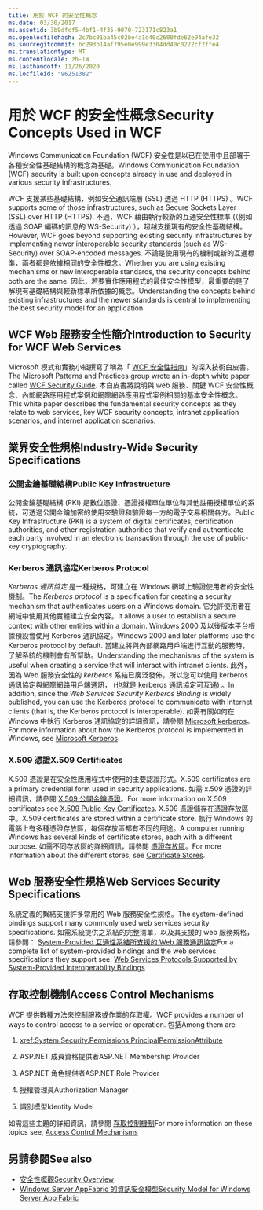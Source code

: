 ```yaml
---
title: 用於 WCF 的安全性概念
ms.date: 03/30/2017
ms.assetid: 3b9dfcf5-4bf1-4f35-9070-723171c823a1
ms.openlocfilehash: 2c7bc01ba45c02be4a1d40c2600fde62e94afe32
ms.sourcegitcommit: bc293b14af795e0e999e3304dd40c0222cf2ffe4
ms.translationtype: MT
ms.contentlocale: zh-TW
ms.lasthandoff: 11/26/2020
ms.locfileid: "96251382"
---
```

# <a name="security-concepts-used-in-wcf"></a><span data-ttu-id="39fc1-102">用於 WCF 的安全性概念</span><span class="sxs-lookup"><span data-stu-id="39fc1-102">Security Concepts Used in WCF</span></span>

<span data-ttu-id="39fc1-103">Windows Communication Foundation (WCF) 安全性是以已在使用中且部署于各種安全性基礎結構的概念為基礎。</span><span class="sxs-lookup"><span data-stu-id="39fc1-103">Windows Communication Foundation (WCF) security is built upon concepts already in use and deployed in various security infrastructures.</span></span>  
  
 <span data-ttu-id="39fc1-104">WCF 支援某些基礎結構，例如安全通訊端層 (SSL) 透過 HTTP (HTTPS) 。</span><span class="sxs-lookup"><span data-stu-id="39fc1-104">WCF supports some of those infrastructures, such as Secure Sockets Layer (SSL) over HTTP (HTTPS).</span></span> <span data-ttu-id="39fc1-105">不過，WCF 藉由執行較新的互通安全性標準 (（例如透過 SOAP 編碼的訊息的 WS-Security) ），超越支援現有的安全性基礎結構。</span><span class="sxs-lookup"><span data-stu-id="39fc1-105">However, WCF goes beyond supporting existing security infrastructures by implementing newer interoperable security standards (such as WS-Security) over SOAP-encoded messages.</span></span> <span data-ttu-id="39fc1-106">不論是使用現有的機制或新的互通標準，兩者都是依據相同的安全性概念。</span><span class="sxs-lookup"><span data-stu-id="39fc1-106">Whether you are using existing mechanisms or new interoperable standards, the security concepts behind both are the same.</span></span> <span data-ttu-id="39fc1-107">因此，若要實作應用程式的最佳安全性模型，最重要的是了解現有基礎結構與較新標準所依據的概念。</span><span class="sxs-lookup"><span data-stu-id="39fc1-107">Understanding the concepts behind existing infrastructures and the newer standards is central to implementing the best security model for an application.</span></span>  
  
## <a name="introduction-to-security-for-wcf-web-services"></a><span data-ttu-id="39fc1-108">WCF Web 服務安全性簡介</span><span class="sxs-lookup"><span data-stu-id="39fc1-108">Introduction to Security for WCF Web Services</span></span>  

<span data-ttu-id="39fc1-109">Microsoft 模式和實務小組撰寫了稱為「 [WCF 安全性指南](https://archive.codeplex.com/?p=wcfsecurityguide)」的深入技術白皮書。</span><span class="sxs-lookup"><span data-stu-id="39fc1-109">The Microsoft Patterns and Practices group wrote an in-depth white paper called [WCF Security Guide](https://archive.codeplex.com/?p=wcfsecurityguide).</span></span> <span data-ttu-id="39fc1-110">本白皮書將說明與 web 服務、關鍵 WCF 安全性概念、內部網路應用程式案例和網際網路應用程式案例相關的基本安全性概念。</span><span class="sxs-lookup"><span data-stu-id="39fc1-110">This white paper describes the fundamental security concepts as they relate to web services, key WCF security concepts, intranet application scenarios, and internet application scenarios.</span></span>  
  
## <a name="industry-wide-security-specifications"></a><span data-ttu-id="39fc1-111">業界安全性規格</span><span class="sxs-lookup"><span data-stu-id="39fc1-111">Industry-Wide Security Specifications</span></span>  
  
### <a name="public-key-infrastructure"></a><span data-ttu-id="39fc1-112">公開金鑰基礎結構</span><span class="sxs-lookup"><span data-stu-id="39fc1-112">Public Key Infrastructure</span></span>  

<span data-ttu-id="39fc1-113">公開金鑰基礎結構 (PKI) 是數位憑證、憑證授權單位單位和其他註冊授權單位的系統，可透過公開金鑰加密的使用來驗證和驗證每一方的電子交易相關各方。</span><span class="sxs-lookup"><span data-stu-id="39fc1-113">Public Key Infrastructure (PKI) is a system of digital certificates, certification authorities, and other registration authorities that verify and authenticate each party involved in an electronic transaction through the use of public-key cryptography.</span></span>
  
### <a name="kerberos-protocol"></a><span data-ttu-id="39fc1-114">Kerberos 通訊協定</span><span class="sxs-lookup"><span data-stu-id="39fc1-114">Kerberos Protocol</span></span>  

 <span data-ttu-id="39fc1-115">*Kerberos 通訊協定* 是一種規格，可建立在 Windows 網域上驗證使用者的安全性機制。</span><span class="sxs-lookup"><span data-stu-id="39fc1-115">The *Kerberos protocol* is a specification for creating a security mechanism that authenticates users on a Windows domain.</span></span> <span data-ttu-id="39fc1-116">它允許使用者在網域中使用其他實體建立安全內容。</span><span class="sxs-lookup"><span data-stu-id="39fc1-116">It allows a user to establish a secure context with other entities within a domain.</span></span> <span data-ttu-id="39fc1-117">Windows 2000 及以後版本平台根據預設會使用 Kerberos 通訊協定。</span><span class="sxs-lookup"><span data-stu-id="39fc1-117">Windows 2000 and later platforms use the Kerberos protocol by default.</span></span> <span data-ttu-id="39fc1-118">當建立將與內部網路用戶端進行互動的服務時，了解系統的機制會有所幫助。</span><span class="sxs-lookup"><span data-stu-id="39fc1-118">Understanding the mechanisms of the system is useful when creating a service that will interact with intranet clients.</span></span> <span data-ttu-id="39fc1-119">此外，因為 Web 服務安全性的 *kerberos* 系結已廣泛發佈，所以您可以使用 kerberos 通訊協定與網際網路用戶端通訊， (也就是 kerberos 通訊協定可互通) 。</span><span class="sxs-lookup"><span data-stu-id="39fc1-119">In addition, since the *Web Services Security Kerberos Binding* is widely published, you can use the Kerberos protocol to communicate with Internet clients (that is, the Kerberos protocol is interoperable).</span></span> <span data-ttu-id="39fc1-120">如需有關如何在 Windows 中執行 Kerberos 通訊協定的詳細資訊，請參閱  [Microsoft kerberos](/windows/win32/secauthn/microsoft-kerberos)。</span><span class="sxs-lookup"><span data-stu-id="39fc1-120">For more information about how the Kerberos protocol is implemented in Windows, see  [Microsoft Kerberos](/windows/win32/secauthn/microsoft-kerberos).</span></span>  
  
### <a name="x509-certificates"></a><span data-ttu-id="39fc1-121">X.509 憑證</span><span class="sxs-lookup"><span data-stu-id="39fc1-121">X.509 Certificates</span></span>  

 <span data-ttu-id="39fc1-122">X.509 憑證是在安全性應用程式中使用的主要認證形式。</span><span class="sxs-lookup"><span data-stu-id="39fc1-122">X.509 certificates are a primary credential form used in security applications.</span></span> <span data-ttu-id="39fc1-123">如需 x.509 憑證的詳細資訊，請參閱 [X.509 公開金鑰憑證](/windows/win32/seccertenroll/about-x-509-public-key-certificates)。</span><span class="sxs-lookup"><span data-stu-id="39fc1-123">For more information on X.509 certificates see [X.509 Public Key Certificates](/windows/win32/seccertenroll/about-x-509-public-key-certificates).</span></span> <span data-ttu-id="39fc1-124">X.509 憑證儲存在憑證存放區中。</span><span class="sxs-lookup"><span data-stu-id="39fc1-124">X.509 certificates are stored within a certificate store.</span></span> <span data-ttu-id="39fc1-125">執行 Windows 的電腦上有多種憑證存放區，每個存放區都有不同的用途。</span><span class="sxs-lookup"><span data-stu-id="39fc1-125">A computer running Windows has several kinds of certificate stores, each with a different purpose.</span></span> <span data-ttu-id="39fc1-126">如需不同存放區的詳細資訊，請參閱 [憑證存放區](/previous-versions/windows/it-pro/windows-server-2003/cc757138(v=ws.10))。</span><span class="sxs-lookup"><span data-stu-id="39fc1-126">For more information about the different stores, see [Certificate Stores](/previous-versions/windows/it-pro/windows-server-2003/cc757138(v=ws.10)).</span></span>  
  
## <a name="web-services-security-specifications"></a><span data-ttu-id="39fc1-127">Web 服務安全性規格</span><span class="sxs-lookup"><span data-stu-id="39fc1-127">Web Services Security Specifications</span></span>  

 <span data-ttu-id="39fc1-128">系統定義的繫結支援許多常用的 Web 服務安全性規格。</span><span class="sxs-lookup"><span data-stu-id="39fc1-128">The system-defined bindings support many commonly used web services security specifications.</span></span> <span data-ttu-id="39fc1-129">如需系統提供之系結的完整清單，以及其支援的 web 服務規格，請參閱： [System-Provided 互通性系結所支援的 Web 服務通訊協定](web-services-protocols-supported-by-system-provided-interoperability-bindings.md)</span><span class="sxs-lookup"><span data-stu-id="39fc1-129">For a complete list of system-provided bindings and the web services specifications they support see: [Web Services Protocols Supported by System-Provided Interoperability Bindings](web-services-protocols-supported-by-system-provided-interoperability-bindings.md)</span></span>  
  
## <a name="access-control-mechanisms"></a><span data-ttu-id="39fc1-130">存取控制機制</span><span class="sxs-lookup"><span data-stu-id="39fc1-130">Access Control Mechanisms</span></span>  

 <span data-ttu-id="39fc1-131">WCF 提供數種方法來控制服務或作業的存取權。</span><span class="sxs-lookup"><span data-stu-id="39fc1-131">WCF provides a number of ways to control access to a service or operation.</span></span> <span data-ttu-id="39fc1-132">包括</span><span class="sxs-lookup"><span data-stu-id="39fc1-132">Among them are</span></span>  
  
1. <xref:System.Security.Permissions.PrincipalPermissionAttribute>  
  
2. <span data-ttu-id="39fc1-133">ASP.NET 成員資格提供者</span><span class="sxs-lookup"><span data-stu-id="39fc1-133">ASP.NET Membership Provider</span></span>  
  
3. <span data-ttu-id="39fc1-134">ASP.NET 角色提供者</span><span class="sxs-lookup"><span data-stu-id="39fc1-134">ASP.NET Role Provider</span></span>  
  
4. <span data-ttu-id="39fc1-135">授權管理員</span><span class="sxs-lookup"><span data-stu-id="39fc1-135">Authorization Manager</span></span>  
  
5. <span data-ttu-id="39fc1-136">識別模型</span><span class="sxs-lookup"><span data-stu-id="39fc1-136">Identity Model</span></span>  
  
 <span data-ttu-id="39fc1-137">如需這些主題的詳細資訊，請參閱 [存取控制機制](access-control-mechanisms.md)</span><span class="sxs-lookup"><span data-stu-id="39fc1-137">For more information on these topics see, [Access Control Mechanisms](access-control-mechanisms.md)</span></span>  
  
## <a name="see-also"></a><span data-ttu-id="39fc1-138">另請參閱</span><span class="sxs-lookup"><span data-stu-id="39fc1-138">See also</span></span>

- [<span data-ttu-id="39fc1-139">安全性概觀</span><span class="sxs-lookup"><span data-stu-id="39fc1-139">Security Overview</span></span>](security-overview.md)
- <span data-ttu-id="39fc1-140">[Windows Server AppFabric 的資訊安全模型](/previous-versions/appfabric/ee677202(v=azure.10))</span><span class="sxs-lookup"><span data-stu-id="39fc1-140">[Security Model for Windows Server App Fabric](/previous-versions/appfabric/ee677202(v=azure.10))</span></span>
